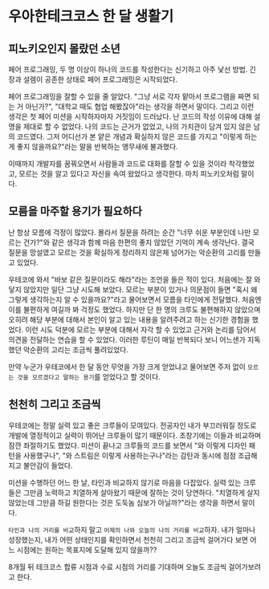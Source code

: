 # 우아한테크코스 한 달 생활기


## 피노키오인지 몰랐던 소년

페어 프로그래밍, 두 명 이상이 하나의 코드를 작성한다는 신기하고 아주 낯선 방법. 긴장과 설렘이 공존한 상태로 페어 프로그래밍은 시작되었다.

페어 프로그래밍을 잘할 수 있을 줄 알았다. "그냥 서로 각자 맡아서 프로그램을 짜면 되는 거 아닌가?", "대학교 때도 협업 해봤잖아"라는 생각을 하면서 말이다. 그리고 이런 생각은 첫 페어 미션을 시작하자마자 거짓임이 드러났다. 난 코드의 작성 이유에 대해 설명을 제대로 할 수 없었다. 나의 코드는 근거가 없었고, 나의 가치관이 담겨 있지 않은 남의 코드였다. 그저 어디선가 본 얕은 개념과 확실하지 않은 코드를 가지고 "이렇게 하는게 좋지 않을까요?"라는 말을 반복하는 앵무새에 불과했다.

이때까지 개발자를 꿈꿔오면서 사람들과 코드로 대화를 잘할 수 있을 것이라 착각했었고, 모르는 것을 알고 있다고 자신을 속여 왔었다고 생각한다. 마치 피노키오처럼 말이다.


## 모름을 마주할 용기가 필요하다

난 항상 모름에 걱정이 많았다. 몰라서 질문을 하려는 순간 "너무 쉬운 부분인데 나만 모르는 건가?"와 같은 생각과 함께 마음 한편의 좋지 않았던 기억이 계속 생각난다. 결국 질문을 망설였고 모르는 것을 확실하게 정리하지 않은체 넘어가는 악순환의 고리를 만들고 있었다.

우테코에 와서 "바보 같은 질문이라도 해라"라는 조언을 들은 적이 있다. 처음에는 잘 와닿지 않았지만 일단 그냥 시도해 보았다. 모르는 부분이 있거나 의문점이 들면 "혹시 왜 그렇게 생각하는지 알 수 있을까요?"라고 물어보면서 모름을 타인에게 전달했다. 처음엔 이를 불편하게 여길까 봐 걱정도 했었다. 하지만 단 한 명의 크루도 불편해하지 않았으며 오히려 해당 부분에 대해서 본인이 알고 있는 내용을 알려주려고 하는 신기한 경험을 했었다. 이런 시도 덕분에 모르는 부분에 대해서 자각 할 수 있었고 근거와 논리를 담어서 의견을 전달하는 연습을 할 수 있었다. 이러한 루틴이 매일 반복되다 보니 어느샌가 지독했던 악순환의 고리는 조금씩 풀려있었다.

만약 누군가 우테코에서 한 달 동안 무엇을 가장 크게 얻었냐고 물어보면 주저 없이 `모르는 것을 모르겠다고 말하는 용기`를 얻었다고 할 것이다.


## 천천히 그리고 조금씩

우테코에는 정말 실력 있고 좋은 크루들이 모여있다. 전공자인 내가 부끄러워질 정도로 개발에 열정적이고 실력이 뛰어난 크루들이 많기 때문이다. 초창기에는 이들과 비교하며 잠깐 좌절하기도 했었다. 미션이 끝나고 크루들의 코드를 보면서 "와 이렇게 디자인 패턴을 사용했구나", "와 스트림은 이렇게 사용하는구나"라는 감탄과 동시에 점점 조급해지고 불안감이 들었다.

미션을 수행하던 어느 한 날, 타인과 비교하지 않기로 마음을 다잡았다. 실력 있는 크루들은 그만큼 노력하고 치열하게 살아왔기 때문에 잘하는 것이 당연하다. "치열하게 살지 않았는데 그만큼 하길 원한다는 것은 도둑놈 심보가 아닐까?"라는 생각을 하면서 말이다.

`타인과 나의 거리를 비교`하지 말고 `어제의 나와 오늘의 나의 거리를 비교`하자. 내가 얼마나 성장했는지, 내가 어떤 상태인지를 확인하면서 천천히 그리고 조금씩 걸어가다 보면 어느 시점에는 원하는 목표지에 도달해 있지 않을까?? 

8개월 뒤 테크코스 합류 시점과 수료 시점의 거리를 기대하며 오늘도 조금씩 걸어가보려고 한다.
